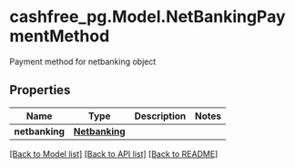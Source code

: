 # cashfree_pg.Model.NetBankingPaymentMethod
Payment method for netbanking object

## Properties

Name | Type | Description | Notes
------------ | ------------- | ------------- | -------------
**netbanking** | [**Netbanking**](Netbanking.md) |  | 

[[Back to Model list]](../README.md#documentation-for-models) [[Back to API list]](../README.md#documentation-for-api-endpoints) [[Back to README]](../README.md)

